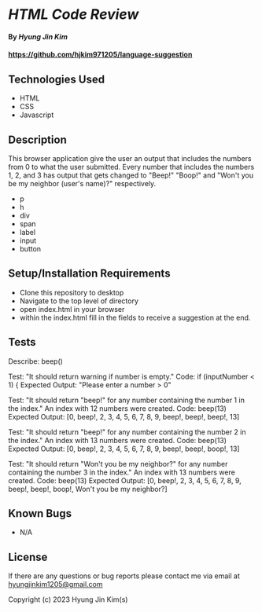 # _HTML Code Review_

#### By _**Hyung Jin Kim**_

#### https://github.com/hjkim971205/language-suggestion

## Technologies Used

* HTML
* CSS
* Javascript

## Description

This browser application give the user an output that includes the numbers from 0 to what the user submitted. Every number that includes the numbers 1, 2, and 3 has output that gets changed to "Beep!" "Boop!" and "Won't you be my neighbor (user's name)?" respectively.

* p
* h
* div
* span
* label
* input
* button

## Setup/Installation Requirements

* Clone this repository to desktop
* Navigate to the top level of directory
* open index.html in your browser
* within the index.html fill in the fields to receive a suggestion at the end.

## Tests
Describe: beep()

Test: "It should return warning if number is empty." 
Code: if (inputNumber < 1) {
Expected Output: "Please enter a number > 0"

Test: "It should return "beep!" for any number containing the number 1 in the index." An index with 12 numbers were created.
Code: beep(13)
Expected Output: [0, beep!, 2, 3, 4, 5, 6, 7, 8, 9, beep!, beep!, beep!, 13]

Test: "It should return "beep!" for any number containing the number 2 in the index." An index with 13 numbers were created.
Code: beep(13)
Expected Output: [0, beep!, 2, 3, 4, 5, 6, 7, 8, 9, beep!, beep!, boop!, 13]

Test: "It should return "Won't you be my neighbor?" for any number containing the number 3 in the index." An index with 13 numbers were created.
Code: beep(13)
Expected Output: [0, beep!, 2, 3, 4, 5, 6, 7, 8, 9, beep!, beep!, boop!, Won't you be my neighbor?]

## Known Bugs

* N/A

## License

If there are any questions or bug reports please contact me via email at hyungjinkim1205@gmail.com

Copyright (c) 2023 Hyung Jin Kim(s)